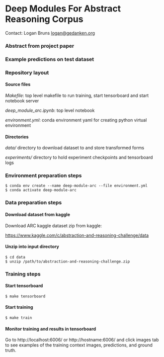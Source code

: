 # Deep Modules For Abstract Reasoning Corpus
Contact: Logan Bruns <logan@gedanken.org>

### Abstract from project paper

### Example predictions on test dataset

### Repository layout

#### Source files

_Makefile_: top level makefile to run training, start tensorboard and start notebook server

_deep\_module\_arc.ipynb_: top level notebook

_environment.yml_: conda environment yaml for creating python virtual environment

#### Directories

_data/_ directory to download dataset to and store transformed forms

_experiments/_ directory to hold experiment checkpoints and tensorboard logs

### Environment preparation steps

```
$ conda env create --name deep-module-arc --file environment.yml
$ conda activate deep-module-arc
```

### Data preparation steps

#### Download dataset from kaggle
Download ARC kaggle dataset zip from kaggle:

https://www.kaggle.com/c/abstraction-and-reasoning-challenge/data

#### Unzip into input directory

```
$ cd data
$ unzip /path/to/abstraction-and-reasoning-challenge.zip 
```

### Training steps

#### Start tensorboard

```
$ make tensorboard
```

#### Start training

```
$ make train
```

#### Monitor training and results in tensorboard

Go to http://localhost:6006/ or http://hostname:6006/ and click images
tab to see examples of the training context images, predictions, and
ground truth.
